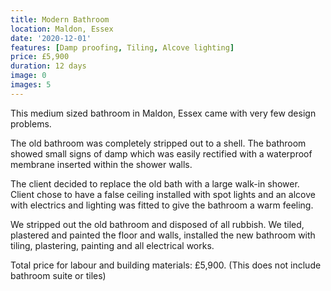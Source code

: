 ```yaml
---
title: Modern Bathroom
location: Maldon, Essex
date: '2020-12-01'
features: [Damp proofing, Tiling, Alcove lighting]
price: £5,900
duration: 12 days
image: 0
images: 5
---
```


This medium sized bathroom in Maldon, Essex came with very few design problems.

The old bathroom was completely stripped out to a shell. The bathroom showed
small signs of damp which was easily rectified with a waterproof membrane
inserted within the shower walls.

The client decided to replace the old bath with a large walk-in shower. Client
chose to have a false ceiling installed with spot lights and an alcove with
electrics and lighting was fitted to give the bathroom a warm feeling.

We stripped out the old bathroom and disposed of all rubbish. We tiled, plastered
and painted the floor and walls, installed the new bathroom with tiling,
plastering, painting and all electrical works.

Total price for labour and building materials: £5,900.
(This does not include bathroom suite or tiles)
